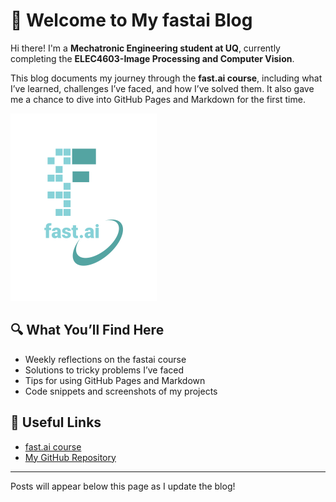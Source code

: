 # 👋 Welcome to My fastai Blog
Hi there! I'm a **Mechatronic Engineering student at UQ**, currently completing the **ELEC4603-Image Processing and Computer Vision**.

This blog documents my journey through the **fast.ai course**, including what I’ve learned, challenges I’ve faced, and how I’ve solved them. It also gave me a chance to dive into GitHub Pages and Markdown for the first time.

![Image of fast.ai logo](images/logo.png)

## 🔍 What You’ll Find Here

- Weekly reflections on the fastai course  
- Solutions to tricky problems I’ve faced  
- Tips for using GitHub Pages and Markdown  
- Code snippets and screenshots of my projects  

## 🔗 Useful Links

- [fast.ai course](https://www.fast.ai)
- [My GitHub Repository](https://github.com/TOm-Monckton/TOm-Monckton.github.io)

---

Posts will appear below this page as I update the blog!
